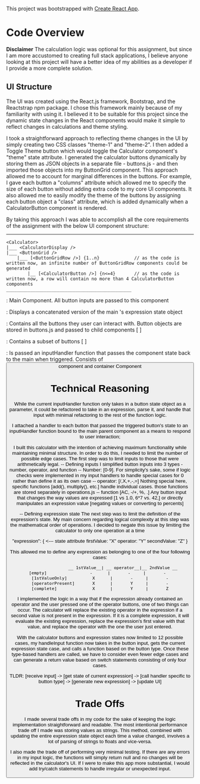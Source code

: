 This project was bootstrapped with [Create React App](https://github.com/facebook/create-react-app).

#	Code Overview

  **Disclaimer** The calculation logic was optional for this assignment, but since I am more accustomed to creating full stack applications, I believe anyone looking at this
                 project will have a better idea of my abilities as a developer if I provide a more complete solution.

## UI Structure

  The UI was created using the React.js framework, Bootstrap, and the Reactstrap npm package. I chose this framework mainly because of my familiarity with using it. I believed it to be suitable for this project since the dynamic state changes in the React components would make it simple to reflect changes in calculations and theme styling.

  I took a straightforward approach to reflecting theme changes in the UI by simply creating two CSS classes "theme-1" and "theme-2". I then added a Toggle Theme button
  which would toggle the Calculator component's "theme" state attribute. I generated the calculator buttons dynamically by storing them as JSON objects in a separate file -
  buttons.js - and then imported those objects into my ButtonGrid component. This approach allowed me to account for marginal differences in the buttons. For example, I gave each
  button a "columns" attribute which allowed me to specify the size of each button without adding extra code to my core UI components. It also allowed me to easily modify the theme of the buttons by assigning each button object a "class" attribute, which is added dynamically when a CalculatorButton component is rendered.

  By taking this approach I was able to accomplish all the core requirements of the assignment with the below UI component structure:
   _________________________________________________
    <Calculator>
    |___ <CalculatorDisplay />
    |___ <ButtonGrid />
        |___ [<ButtonGridRow />] {1..n}             // as the code is written now, an infinite number of ButtonGridRow components could be generated
            |__ [<CalculatorButton />] {n<=4}       // as the code is written now, a row will contain no more than 4 CalculatorButton components
    _______________________________________________

  <Calculator />: Main Component. All button inputs are passed to this component

  <CalculatorDisplay />: Displays a concatenated version of the main <Calculator />'s expression state object

  <ButtonGrid />: Contains all the buttons they user can interact with. Button objects are stored in buttons.js and passed to child components [ <ButtonGridRow /> ]

  <ButtonGridRow />: Contains a subset of buttons [ <CalculatorButton /> ]

  <CalculatorButton />: Is passed an inputHandler function that passes the component state back to the main <Calculator /> when triggered. Consists of <Button /> component
                        and <Col /> container Component

#	Technical Reasoning
  While the current inputHandler function only takes in a button state object as a parameter, it could be refactored to take in an expression, parse it, and handle that input with
  minimal refactoring to the rest of the function logic.

  I attached a handler to each button that passed the triggered button's state to an inputHandler function bound to the main parent <Calculator /> component as a means
  to respond to user interaction;

  I built this calculator with the intention of achieving maximum functionality while maintaining minimal structure. In order to do this, I needed
  to limit the number of possible edge cases. The first step was to limit inputs to those that were arithmetically legal.
  -- Defining inputs
    I simplified button inputs into 3 types - number, operator, and function
    -- Number: [0-9].
       For simplicity's sake, some if logic checks were implemented in my input handlers to handle special cases for 0 rather than define it  as its own case
    -- operator: [/,X,+,-,=]
       Nothing special here, specific functions [add(), multiply(), etc.] handle individual cases. those functions are stored separately in operations.js
    -- function [AC, -/+, %, .]
       Any button input that changes the way values are expressed [1 vs 1.0, 6*7 vs. 42,] or directly manipulates an expression value [negating values or converting to percents]

   -- Defining expression state
   The next step was to limit the definition of the expression's state. My main concern regarding logical complexity at this step was the mathematical order of operations. I decided to negate this issue by limiting the calculator to only one operation at a time

   "expression": {      <--- <Calculator /> state attribute
     firstValue:  "X"
     operator:    "Y"
     secondValue: "Z"
   }

   This allowed me to define any expression as belonging to one of the four following cases:

                      __ 1stValue__| __ operator__|__ 2ndValue __
    [empty]                 -      |       -     |       -  
    [1stValueOnly]          X      |       -     |       -
    [operatorPresent]       X      |       Y     |       -
    [complete]              X      |       Y     |       Z

  I implemented the logic in a way that if the expression already contained an operator and the user pressed one of the operator buttons, one of two things can occur.  The calculator will replace the existing operator in the expression if a second value is not present in the expression. If it is a complete expression, it will evaluate the existing expression, replace the expression's first value with that value, and replace the operator with the one the user just entered.

  With the calculator buttons and expression states now limited to 12 possible cases, my handleInput function now takes in the button input, gets the current expression state case, and calls a function based on the button type. Once these type-based handlers are called, we have to consider even fewer edge cases and can generate a return value based on switch statements consisting of only four cases.  

  TLDR: [receive input] -> [get state of current expression] -> [call handler specific to button type] -> [generate new expression] -> [update UI]

#	Trade Offs
  I made several trade offs in my code for the sake of keeping the logic implementation straightforward and readable. The most intentional performance trade off I made was storing values as strings. This method, combined with updating the entire expression state object each time a value changed, involves a lot of parsing of strings to floats and vice-versa.

  I also made the trade off of performing very minimal testing. If there are any errors in my input logic, the functions will simply return null and no changes will be reflected in the calculator's UI. If I were to make this app more substantial, I would add try/catch statements to handle irregular or unexpected input.
